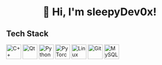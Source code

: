 <h1 align="center">👋 Hi, I'm sleepyDev0x!</h1>

## Tech Stack
<p align="left">
  <!-- C++ -->
  <img src="https://cdn.jsdelivr.net/gh/devicons/devicon/icons/cplusplus/cplusplus-original.svg" alt="C++" width="40" />
  <!-- Qt -->
  <img src="https://cdn.jsdelivr.net/gh/devicons/devicon/icons/qt/qt-original.svg" alt="Qt" width="40" />
  <!-- Python -->
  <img src="https://cdn.jsdelivr.net/gh/devicons/devicon/icons/python/python-original.svg" alt="Python" width="40" />
  <!-- PyTorch -->
  <img src="https://cdn.jsdelivr.net/gh/devicons/devicon/icons/pytorch/pytorch-original.svg" alt="PyTorch" width="40" />
  <!-- Linux -->
  <img src="https://cdn.jsdelivr.net/gh/devicons/devicon/icons/linux/linux-original.svg" alt="Linux" width="40" />
  <!-- Git -->
  <img src="https://cdn.jsdelivr.net/gh/devicons/devicon/icons/git/git-original.svg" alt="Git" width="40" />
  <!-- MySQL -->
  <img src="https://cdn.jsdelivr.net/gh/devicons/devicon/icons/mysql/mysql-original.svg" alt="MySQL" width="40" />
</p>

